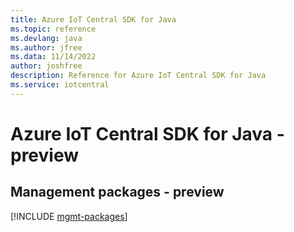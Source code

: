 ```yaml
---
title: Azure IoT Central SDK for Java
ms.topic: reference
ms.devlang: java
ms.author: jfree
ms.data: 11/14/2022
author: joshfree
description: Reference for Azure IoT Central SDK for Java
ms.service: iotcentral
---
```

# Azure IoT Central SDK for Java - preview

## Management packages - preview
[!INCLUDE [mgmt-packages](iot-central-mgmt-index.md)]